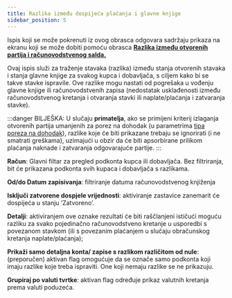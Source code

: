 ```yaml
---
title: Razlika između dospijeća plaćanja i glavne knjige
sidebar_position: 5
---
```


Ispis koji se može pokrenuti iz ovog obrasca odgovara sadržaju prikaza na ekranu koji se može dobiti pomoću obrasca **[Razlika između otvorenih partija i računovodstvenog salda.](/docs/finance-area/maturity-values/maturity-values/difference-between-maturity-value-and-ledger-balance)**

Ovaj ispis služi za traženje stavaka (razlika) između stanja otvorenih stavaka i stanja glavne knjige za svakog kupca i dobavljača, s ciljem kako bi se takve stavke ispravile. Ove razlike mogu nastati od pogrešaka u vođenju glavne knjige ili računovodstvenih zapisa (nedostatak usklađenosti između računovodstvenog kretanja i otvaranja stavki ili naplate/plaćanja i zatvaranja stavke).

:::danger BILJEŠKA:
U slučaju **primatelja**,  ako se primijeni kriterij izlaganja otvorenih partija umanjenih za porez na dohodak (u parametrima [tipa poreza na dohodak](/docs/configurations/tables/finance/withholding-tax-types)),  razlike koje će biti prikazane trebaju se ignorirati (i ne smatrati greškama), uzimajući u obzir da će biti apsorbirane prilikom plaćanja naknade i zatvaranja odgovarajuće partije.
:::


**Račun**: Glavni filtar za pregled podkonta kupca ili dobavljača. Bez filtriranja, bit će prikazana podkonta svih kupaca i dobavljača s razlikama.

**Od/do Datum zapisivanja**: filtriranje datuma računovodstvenog knjiženja

**Isključi zatvorene dospjele vrijednosti**: aktiviranje zastavice zanemarit će dospijeća u stanju ‘Zatvoreno’. 

**Detalji**: aktiviranjem ove oznake rezultati će biti raščlanjeni ističući moguću razliku za svako pojedinačno računovodstveno kretanje u usporedbi s povezanom stavkom (ili s povezanim plaćanjem u slučaju obračunskog kretanja naplate/plaćanja);

**Prikaži samo detaljna konta/ zapise s razlikom različitom od nule**: (preporučen) aktivan flag omogućuje da se označe samo podkonta koji imaju razlike koje treba ispraviti. One koji nemaju razlike se ne prikazuju.

**Grupiraj po valuti tvrtke**: aktivan flag određuje prikaz valutnih kretanja prema valuti poduzeća. 